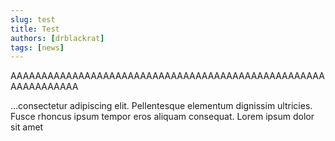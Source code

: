 ```yaml
---
slug: test
title: Test
authors: [drblackrat]
tags: [news]
---
```


AAAAAAAAAAAAAAAAAAAAAAAAAAAAAAAAAAAAAAAAAAAAAAAAAAAAAAAAAAAAAA

<!-- truncate -->

...consectetur adipiscing elit. Pellentesque elementum dignissim ultricies. Fusce rhoncus ipsum tempor eros aliquam consequat. Lorem ipsum dolor sit amet
